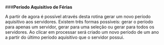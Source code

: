 ###**Período Aquisitivo de Férias**

A partir de agora é possível através desta rotina gerar um novo período aquisitivo aos servidores. Existem três formas possíveis: gerar o período para apenas um servidor, gerar para uma seleção ou gerar para todos os servidores.
	Ao clicar em processar será criado um novo período de um ano a partir do último período aquisitivo que o servidor possui. 
